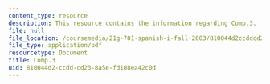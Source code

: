 ```yaml
---
content_type: resource
description: This resource contains the information regarding Comp.3.
file: null
file_location: /coursemedia/21g-701-spanish-i-fall-2003/810044d2ccddcd238a5efd108ea42c0d_MIT21G_701F03_comp3.pdf
file_type: application/pdf
resourcetype: Document
title: Comp.3
uid: 810044d2-ccdd-cd23-8a5e-fd108ea42c0d
---
```

